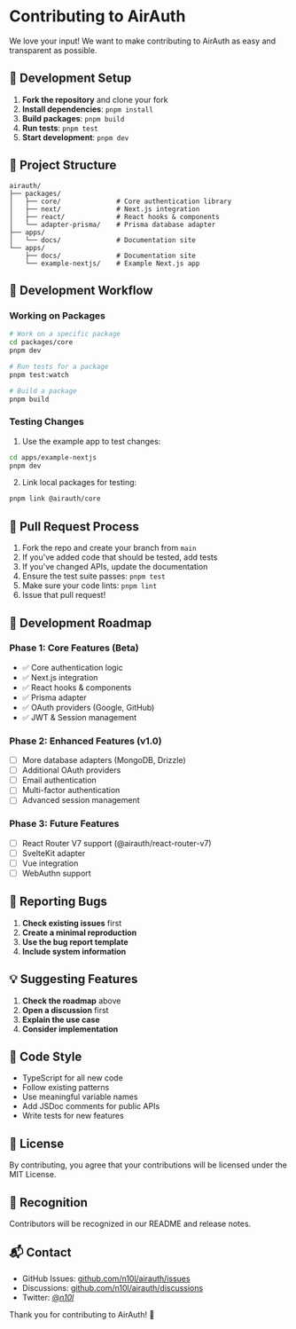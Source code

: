 # Contributing to AirAuth

We love your input! We want to make contributing to AirAuth as easy and transparent as possible.

## 🚀 Development Setup

1. **Fork the repository** and clone your fork
2. **Install dependencies**: `pnpm install`
3. **Build packages**: `pnpm build`
4. **Run tests**: `pnpm test`
5. **Start development**: `pnpm dev`

## 📁 Project Structure

```
airauth/
├── packages/
│   ├── core/              # Core authentication library
│   ├── next/              # Next.js integration
│   ├── react/             # React hooks & components
│   └── adapter-prisma/    # Prisma database adapter
├── apps/
│   └── docs/              # Documentation site
└── apps/
    ├── docs/              # Documentation site
    └── example-nextjs/    # Example Next.js app
```

## 🔧 Development Workflow

### Working on Packages

```bash
# Work on a specific package
cd packages/core
pnpm dev

# Run tests for a package
pnpm test:watch

# Build a package
pnpm build
```

### Testing Changes

1. Use the example app to test changes:

```bash
cd apps/example-nextjs
pnpm dev
```

2. Link local packages for testing:

```bash
pnpm link @airauth/core
```

## 📝 Pull Request Process

1. Fork the repo and create your branch from `main`
2. If you've added code that should be tested, add tests
3. If you've changed APIs, update the documentation
4. Ensure the test suite passes: `pnpm test`
5. Make sure your code lints: `pnpm lint`
6. Issue that pull request!

## 🎯 Development Roadmap

### Phase 1: Core Features (Beta)

- ✅ Core authentication logic
- ✅ Next.js integration
- ✅ React hooks & components
- ✅ Prisma adapter
- ✅ OAuth providers (Google, GitHub)
- ✅ JWT & Session management

### Phase 2: Enhanced Features (v1.0)

- [ ] More database adapters (MongoDB, Drizzle)
- [ ] Additional OAuth providers
- [ ] Email authentication
- [ ] Multi-factor authentication
- [ ] Advanced session management

### Phase 3: Future Features

- [ ] React Router V7 support (@airauth/react-router-v7)
- [ ] SvelteKit adapter
- [ ] Vue integration
- [ ] WebAuthn support

## 🐛 Reporting Bugs

1. **Check existing issues** first
2. **Create a minimal reproduction**
3. **Use the bug report template**
4. **Include system information**

## 💡 Suggesting Features

1. **Check the roadmap** above
2. **Open a discussion** first
3. **Explain the use case**
4. **Consider implementation**

## 📜 Code Style

- TypeScript for all new code
- Follow existing patterns
- Use meaningful variable names
- Add JSDoc comments for public APIs
- Write tests for new features

## 📄 License

By contributing, you agree that your contributions will be licensed under the MIT License.

## 🙏 Recognition

Contributors will be recognized in our README and release notes.

## 📬 Contact

- GitHub Issues: [github.com/n10l/airauth/issues](https://github.com/n10l/airauth/issues)
- Discussions: [github.com/n10l/airauth/discussions](https://github.com/n10l/airauth/discussions)
- Twitter: [@_n10l_](https://twitter.com/_n10l_)

Thank you for contributing to AirAuth! 🎉
